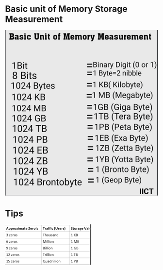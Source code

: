# Basic unit of Memory Storage Measurement

![](./images/2025-01-19_09-38.png)

# Tips

![](./images/2025-01-19_09-39.png)
